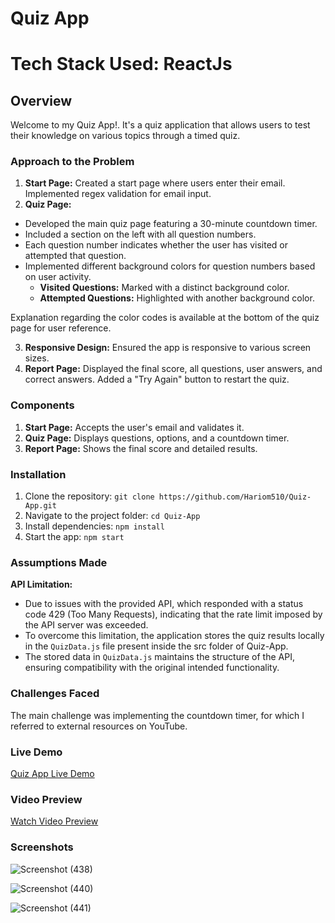 # Quiz App

# Tech Stack Used: ReactJs

## Overview

Welcome to my Quiz App!. It's a quiz application that allows users to test their knowledge on various topics through a timed quiz.

### Approach to the Problem

1. **Start Page:** Created a start page where users enter their email. Implemented regex validation for email input.
2. **Quiz Page:** 
- Developed the main quiz page featuring a 30-minute countdown timer.
- Included a section on the left with all question numbers.
- Each question number indicates whether the user has visited or attempted that question.
- Implemented different background colors for question numbers based on user activity.
  - **Visited Questions:** Marked with a distinct background color.
  - **Attempted Questions:** Highlighted with another background color.

Explanation regarding the color codes is available at the bottom of the quiz page for user reference.

3. **Responsive Design:** Ensured the app is responsive to various screen sizes.
4. **Report Page:** Displayed the final score, all questions, user answers, and correct answers. Added a "Try Again" button to restart the quiz.

### Components

1. **Start Page:** Accepts the user's email and validates it.
2. **Quiz Page:** Displays questions, options, and a countdown timer.
3. **Report Page:** Shows the final score and detailed results.

### Installation

1. Clone the repository: `git clone https://github.com/Hariom510/Quiz-App.git`
2. Navigate to the project folder: `cd Quiz-App`
3. Install dependencies: `npm install`
4. Start the app: `npm start`

### Assumptions Made

**API Limitation:**
- Due to issues with the provided API, which responded with a status code 429 (Too Many Requests), indicating that the rate limit imposed by the API server was exceeded.
- To overcome this limitation, the application stores the quiz results locally in the `QuizData.js` file present inside the src folder of Quiz-App.
- The stored data in `QuizData.js` maintains the structure of the API, ensuring compatibility with the original intended functionality.

### Challenges Faced

The main challenge was implementing the countdown timer, for which I referred to external resources on YouTube.

### Live Demo

[Quiz App Live Demo](https://hariomquizapp.netlify.app/)

### Video Preview

[Watch Video Preview](https://www.loom.com/share/ca190f001fdd4be687a1d2a5d4cce105?sid=05bd1626-39ad-485e-b773-0c9a449c4557)

### Screenshots

![Screenshot (438)](https://github.com/Hariom510/Quiz-App/assets/85151795/b127005d-93b7-4105-94ca-8e9ef545efc4)

![Screenshot (440)](https://github.com/Hariom510/Quiz-App/assets/85151795/b35e6620-1cd3-4e62-9dde-253c28030417)

![Screenshot (441)](https://github.com/Hariom510/Quiz-App/assets/85151795/df9c9ba6-db48-42f9-98dd-6af14766b4ec)

